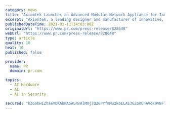 ```yaml
---
category: news
title: "Axiomtek Launches an Advanced Modular Network Appliance for Industrial IoT Security – iNA600"
excerpt: "Axiomtek, a leading designer and manufacturer of innovative, high performance and reliable PC-based industrial computer products, is proud to announce the launch of iNA600, a DIN-rail industrial-grade network appliance designed for fast and effective customization and deployment."
publishedDateTime: 2021-01-11T14:03:00Z
originalUrl: "https://www.pr.com/press-release/828648"
webUrl: "https://www.pr.com/press-release/828648"
type: article
quality: 10
heat: 10
published: false

provider:
  name: PR
  domain: pr.com

topics:
  - AI Hardware
  - AI
  - AI in Security

secured: "kZGoKH1ZhaeVDKAbmASALNvAlMmj7Q26PYfmMu2koELAE3GZonUhAVd/9VNFT0RA52VtI2bsunf0sIxuvRjv3O+zuyATJuV/l2hlhBu8Yp7k3/s/fUPk0O1hnYZVyyWesxmx2U+MUIUoGLDkWEIlp3ryuJSmWlgvOZoyG+hzidgZLmUMifzcYFlaP8eWr0/K5ll6yxxvxJ+kqXDGVJkIyPFS9+EI283vub1/tQmDfb6AF+pMzfZJWPn9oiFB3Fr6fpzdkXLSJXQ6itn7rAH5AkJ3f8fMKxN8BLNrZE5NvdkfDSgmZ14+KGb+y8qzan6MyIVIR4E9xW5eZQo9jNrWyj5DqocU7PZsWp/4PMRf5nw=;cjkoaebDfYDnxowx/g1Few=="
---
```


